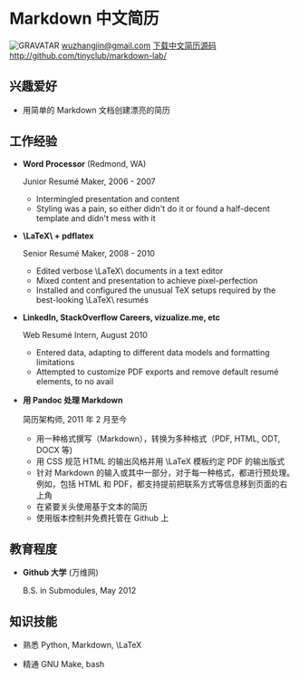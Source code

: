 Markdown 中文简历
================

![GRAVATAR](images/gravatar.jpg)
<wuzhangjin@gmail.com>
[下载中文简历源码](https://raw.github.com/mwhite/resume/master/resume_cn.md)
<http://github.com/tinyclub/markdown-lab/>

兴趣爱好
--------

*   用简单的 Markdown 文档创建漂亮的简历


工作经验
--------

*   **Word Processor** (Redmond, WA)

    Junior Resumé Maker, 2006 - 2007

    -   Intermingled presentation and content
    -   Styling was a pain, so either didn't do it or found a half-decent
        template and didn't mess with it

*   **\LaTeX\ + pdflatex**

    Senior Resumé Maker, 2008 - 2010

    -   Edited verbose \LaTeX\ documents in a text editor
    -   Mixed content and presentation to achieve pixel-perfection
    -   Installed and configured the unusual TeX setups required by the
        best-looking \LaTeX\ resumés

*   **LinkedIn, StackOverflow Careers, vizualize.me, etc**

    Web Resumé Intern, August 2010

    -   Entered data, adapting to different data models and formatting
        limitations
    -   Attempted to customize PDF exports and remove default resumé elements,
        to no avail

*   **用 Pandoc 处理 Markdown**

    简历架构师, 2011 年 2 月至今

    -   用一种格式撰写（Markdown），转换为多种格式（PDF, HTML, ODT, DOCX 等)
    -   用 CSS 规范 HTML 的输出风格并用 \LaTeX 模板约定 PDF 的输出版式
    -   针对 Markdown 的输入或其中一部分，对于每一种格式，都进行预处理。例如，包括 HTML 和 PDF，都支持提前把联系方式等信息移到页面的右上角
    -   在紧要关头使用基于文本的简历
    -   使用版本控制并免费托管在 Github 上


教育程度
--------

*   **Github 大学** (万维网)

    B.S. in Submodules, May 2012


知识技能
--------

*   熟悉 Python, Markdown, \LaTeX

*   精通 GNU Make, bash


